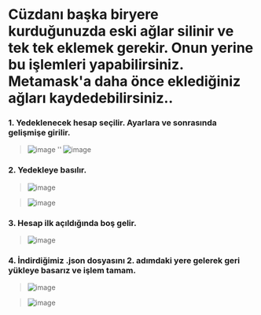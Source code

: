  # Cüzdanı başka biryere kurduğunuzda eski ağlar silinir ve tek tek eklemek gerekir. Onun yerine bu işlemleri yapabilirsiniz. Metamask'a daha önce eklediğiniz ağları kaydedebilirsiniz..

### 1. Yedeklenecek hesap seçilir. Ayarlara ve sonrasında gelişmişe girilir.

> ![image](https://user-images.githubusercontent.com/98721802/207959962-ed5be33a-bc93-4a01-bf30-76c0e72855f5.png) '' ![image](https://user-images.githubusercontent.com/98721802/207960108-cce0f57e-8650-4049-a8a0-2eb14cfae3c7.png)

### 2. Yedekleye basılır.

> ![image](https://user-images.githubusercontent.com/98721802/207960524-e12f7aa7-e259-40ad-bafb-17d1e333389d.png) 

> ![image](https://user-images.githubusercontent.com/98721802/207960593-0627426d-bdd6-45d7-a4ca-b248bd9a58f7.png)

### 3. Hesap ilk açıldığında boş gelir.

> ![image](https://user-images.githubusercontent.com/98721802/207960753-abe53970-5d88-4530-b855-ab3890fb55e7.png)

### 4. İndirdiğimiz .json dosyasını 2. adımdaki yere gelerek geri yükleye basarız ve işlem tamam.

> ![image](https://user-images.githubusercontent.com/98721802/207960859-9b396d7a-6081-4167-ae94-1c70be2ce05b.png)

> ![image](https://user-images.githubusercontent.com/98721802/207960953-72dfc6b7-30c1-45af-9c8b-26b2ef523aaa.png)
